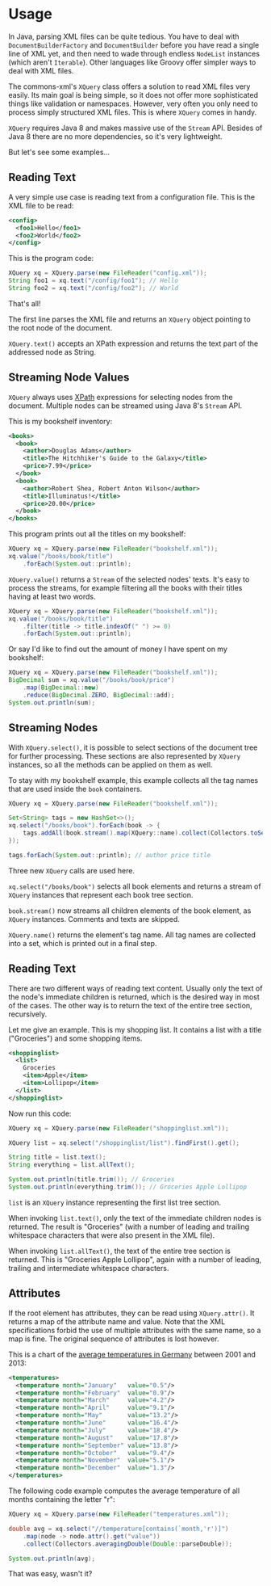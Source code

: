 # Usage

In Java, parsing XML files can be quite tedious. You have to deal with `DocumentBuilderFactory` and `DocumentBuilder` before you have read a single line of XML yet, and then need to wade through endless `NodeList` instances (which aren't `Iterable`). Other languages like Groovy offer simpler ways to deal with XML files.

The commons-xml's `XQuery` class offers a solution to read XML files very easily. Its main goal is being simple, so it does not offer more sophisticated things like validation or namespaces. However, very often you only need to process simply structured XML files. This is where `XQuery` comes in handy.

`XQuery` requires Java 8 and makes massive use of the `Stream` API. Besides of Java 8 there are no more dependencies, so it's very lightweight.

But let's see some examples...

## Reading Text

A very simple use case is reading text from a configuration file. This is the XML file to be read:

```xml
<config>
  <foo1>Hello</foo1>
  <foo2>World</foo2>
</config>
```

This is the program code:

```java
XQuery xq = XQuery.parse(new FileReader("config.xml"));
String foo1 = xq.text("/config/foo1"); // Hello
String foo2 = xq.text("/config/foo2"); // World
```

That's all!

The first line parses the XML file and returns an `XQuery` object pointing to the root node of the document.

`XQuery.text()` accepts an XPath expression and returns the text part of the addressed node as String.

## Streaming Node Values

`XQuery` always uses [XPath](http://www.w3.org/TR/xpath) expressions for selecting nodes from the document. Multiple nodes can be streamed using Java 8's `Stream` API.

This is my bookshelf inventory:

```xml
<books>
  <book>
    <author>Douglas Adams</author>
    <title>The Hitchhiker's Guide to the Galaxy</title>
    <price>7.99</price>
  </book>
  <book>
    <author>Robert Shea, Robert Anton Wilson</author>
    <title>Illuminatus!</title>
    <price>20.00</price>
  </book>
</books>
```

This program prints out all the titles on my bookshelf:

```java
XQuery xq = XQuery.parse(new FileReader("bookshelf.xml"));
xq.value("/books/book/title")
    .forEach(System.out::println);
```

`XQuery.value()` returns a `Stream` of the selected nodes' texts. It's easy to process the streams, for example filtering all the books with their titles having at least two words.

```java
XQuery xq = XQuery.parse(new FileReader("bookshelf.xml"));
xq.value("/books/book/title")
    .filter(title -> title.indexOf(" ") >= 0)
    .forEach(System.out::println);
```

Or say I'd like to find out the amount of money I have spent on my bookshelf:

```java
XQuery xq = XQuery.parse(new FileReader("bookshelf.xml"));
BigDecimal sum = xq.value("/books/book/price")
    .map(BigDecimal::new)
    .reduce(BigDecimal.ZERO, BigDecimal::add);
System.out.println(sum);
```

## Streaming Nodes

With `XQuery.select()`, it is possible to select sections of the document tree for further processing. These sections are also represented by `XQuery` instances, so all the methods can be applied on them as well.

To stay with my bookshelf example, this example collects all the tag names that are used inside the `book` containers.

```java
XQuery xq = XQuery.parse(new FileReader("bookshelf.xml"));

Set<String> tags = new HashSet<>();
xq.select("/books/book").forEach(book -> {
    tags.addAll(book.stream().map(XQuery::name).collect(Collectors.toSet()));
});

tags.forEach(System.out::println); // author price title
```

Three new `XQuery` calls are used here.

`xq.select("/books/book")` selects all book elements and returns a stream of `XQuery` instances that represent each book tree section.

`book.stream()` now streams all children elements of the book element, as `XQuery` instances. Comments and texts are skipped.

`XQuery.name()` returns the element's tag name. All tag names are collected into a set, which is printed out in a final step.

## Reading Text

There are two different ways of reading text content. Usually only the text of the node's immediate children is returned, which is the desired way in most of the cases. The other way is to return the text of the entire tree section, recursively.

Let me give an example. This is my shopping list. It contains a list with a title ("Groceries") and some shopping items.

```xml
<shoppinglist>
  <list>
    Groceries
    <item>Apple</item>
    <item>Lollipop</item>
  </list>
</shoppinglist>
```

Now run this code:

```java
XQuery xq = XQuery.parse(new FileReader("shoppinglist.xml"));

XQuery list = xq.select("/shoppinglist/list").findFirst().get();

String title = list.text();
String everything = list.allText();

System.out.println(title.trim()); // Groceries
System.out.println(everything.trim()); // Groceries Apple Lollipop
```

`list` is an `XQuery` instance representing the first list tree section.

When invoking `list.text()`, only the text of the immediate children nodes is returned. The result is "Groceries" (with a number of leading and trailing whitespace characters that were also present in the XML file).

When invoking `list.allText()`, the text of the entire tree section is returned. This is "Groceries Apple Lollipop", again with a number of leading, trailing and intermediate whitespace characters.

## Attributes

If the root element has attributes, they can be read using `XQuery.attr()`. It returns a map of the attribute name and value. Note that the XML specifications forbid the use of multiple attributes with the same name, so a map is fine. The original sequence of attributes is lost however.

This is a chart of the [average temperatures in Germany](http://de.wikipedia.org/wiki/Zeitreihe_der_Lufttemperatur_in_Deutschland#Durchschnitt_.282001_bis_2013.29) between 2001 and 2013:

```xml
<temperatures>
  <temperature month="January"   value="0.5"/>
  <temperature month="February"  value="0.9"/>
  <temperature month="March"     value="4.2"/>
  <temperature month="April"     value="9.1"/>
  <temperature month="May"       value="13.2"/>
  <temperature month="June"      value="16.4"/>
  <temperature month="July"      value="18.4"/>
  <temperature month="August"    value="17.8"/>
  <temperature month="September" value="13.8"/>
  <temperature month="October"   value="9.4"/>
  <temperature month="November"  value="5.1"/>
  <temperature month="December"  value="1.3"/>
</temperatures>
```

The following code example computes the average temperature of all months containing the letter "r":

```java
XQuery xq = XQuery.parse(new FileReader("temperatures.xml"));

double avg = xq.select("//temperature[contains(`month,'r')]")
    .map(node -> node.attr().get("value"))
    .collect(Collectors.averagingDouble(Double::parseDouble));

System.out.println(avg);
```

That was easy, wasn't it?
